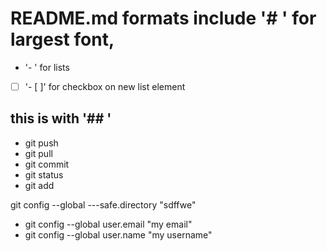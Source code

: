 # README.md formats include '# ' for largest font,
- '- ' for lists
- [ ] '- [ ]' for checkbox on new list element

## this is with '## '


- git push
- git pull
- git commit
- git status
- git add

git config --global ---safe.directory "sdffwe"


- git config --global user.email "my email"
- git config --global user.name "my username"